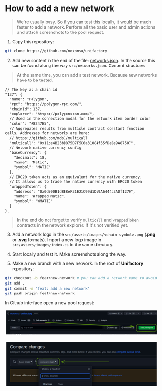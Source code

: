 # How to add a new network

> We're usually busy. So if you can test this locally, it would be much faster to add a network. Perform all the basic user and admin actions and attach screenshots to the pool request.

1. Copy this repository:

```bash
git clone https://github.com/noxonsu/unifactory
```

2. Add new content in the end of the file: [networks.json](https://github.com/noxonsu/unifactory/blob/main/src/networks.json). In the source this can be found along the way `src/networks.json`. Content structure:

> At the same time, you can add a test network. Because new networks have to be tested.


```json5
// The key as a chain id
"137": {
  "name": "Polygon",
  "rpc": "https://polygon-rpc.com/",
  "chainId": 137,
  "explorer": "https://polygonscan.com/",
  // Used in the connection modal for the network item border color
  "color": "#8247E5",
  // Aggregates results from multiple contract constant function calls. Addresses for networks are here:
  // https://github.com/mds1/multicall
  "multicall": "0x11ce4B23bD875D7F5C6a31084f55fDe1e9A87507",
  // Netowrk native currency config
  "baseCurrency": {
    "decimals": 18,
    "name": "Matic",
    "symbol": "MATIC"
  },
  // ERC20 token acts as an equivalent for the native currency.
  // It allows us to trade the native currency with ERC20 token
  "wrappedToken": {
    "address": "0x0d500B1d8E8eF31E21C99d1Db9A6444d3ADf1270",
    "name": "Wrapped Matic",
    "symbol": "WMATIC"
  }
},
```

> In the end do not forget to verify `multicall` and `wrappedToken` contracts in the network explorer. If it's not verified yet.

3. Add a network logo in the `src/assets/images/<chain symbol>.png` (**.png** or **.svg** formats). Import a new logo image in `src/assets/images/index.ts` in the same directory.

4. Start locally and test it. Make screenshots along the way.

5. Make a new branch with a new network. In the root of **Unifactory** repository:

```bash
git checkout -b feat/new-network # you can add a network name to avoid any collisions in branches
git add .
git commit -m 'feat: add a new network'
git push origin feat/new-network
```

In Github interface open a new pool request:

![New pool request on Github](./images/pr-1.png "New pool request on Github")

![Select a pool request branch](./images/pr-2.png "Select a pool request branch")
